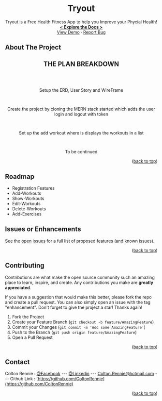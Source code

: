 <br />
<div align="center">
  <a href="https://github.com/ColtonRennie/Tryout">
    
  </a>
    <br />
    <br />
<h1 align="center">Tryout</h1>

  <p align="center">
    Tryout is a Free Health Fitness App to help you Improve your Phycial Health!
    <br />
    <a href="https://github.com/ColtonRennie/Tryout"><strong>< Explore the Docs ></strong></a>
    <br />
    <a href="https://github.com/github_username/repo_name">View Demo</a>
    ·
    <a href="https://github.com/ColtonRennie/Tryoutissues">Report Bug</a>
  </p>
</div>

<!-- TABLE OF CONTENTS -->

<!-- ABOUT THE PROJECT -->

## About The Project

<div align = 'center'>
  <h2>THE PLAN BREAKDOWN</h2>
  <br>

  <br>
  <p>Setup the ERD, User Story and WireFrame</p>
  
  <br>
  <p>Create the project by cloning the MERN stack started which adds the user login and logout with token </p>

  <br>
  <p>Set up the add workout where is displays the workouts in a list</p>

  <br>
  <p>To be continued</p> 
</div>

<p align="right">(<a href="#readme-top">back to top</a>)</p>

<!-- ROADMAP -->

## Roadmap

- Registration Features
- Add-Workouts
- Show-Workouts
- Edit-Workouts
- Delete-Workouts
- Add-Exercises

## Issues or Enhancements

See the [open issues](https://github.com/ColtonRennie/Tryout/issues) for a full list of proposed features (and known issues).

<p align="right">(<a href="#readme-top">back to top</a>)</p>

<!-- CONTRIBUTING -->

## Contributing

Contributions are what make the open source community such an amazing place to learn, inspire, and create. Any contributions you make are **greatly appreciated**.

If you have a suggestion that would make this better, please fork the repo and create a pull request. You can also simply open an issue with the tag "enhancement".
Don't forget to give the project a star! Thanks again!

1. Fork the Project
2. Create your Feature Branch (`git checkout -b feature/AmazingFeature`)
3. Commit your Changes (`git commit -m 'Add some AmazingFeature'`)
4. Push to the Branch (`git push origin feature/AmazingFeature`)
5. Open a Pull Request

<p align="right">(<a href="#readme-top">back to top</a>)</p>

<!-- CONTACT -->

## Contact

Colton Rennie : [@Facebook](https://www.facebook.com/colton.rennie) --- [@Linkedin](https://www.linkedin.com/in/colton-rennie-22a907b1/) --- Colton.Rennie@hotmail.com ---
Github Link : [https://github.com/ColtonRennie](https://github.com/ColtonRennie)

<p align="right">(<a href="#readme-top">back to top</a>)</p>

<!-- ACKNOWLEDGMENTS -->
